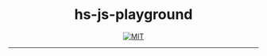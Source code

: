 <div align="center">

# hs-js-playground

[![MIT](https://img.shields.io/github/license/tbidne/hs-js-playground?color=blue)](https://opensource.org/licenses/MIT)

</div>

---
